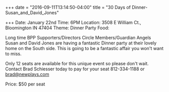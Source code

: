 +++
date = "2016-09-11T13:14:50-04:00"
title = "30 Days of Dinner-Susan_and_David_Jones"

+++
Date: January 22nd
Time: 6PM
Location: 3508 E William Ct., Bloomington IN 47404
Theme: Dinner Party
Food:

Long time BPP Supporters/Directors Circle Members/Guardian Angels Susan and David Jones are having a fantastic Dinner party at their lovely home on the South side. This is going to be a fantastic affair you won't want to miss.

Only 12 seats are available for this unique event so please don't wait. Contact Brad Schiesser today to pay for your seat 812-334-1188 or brad@newplays.com

Price: $50 per seat
